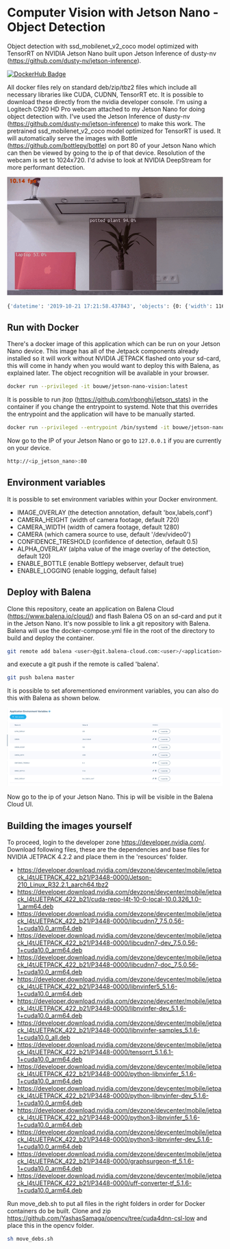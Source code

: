 # Computer Vision with Jetson Nano - Object Detection
Object detection with ssd_mobilenet_v2_coco model optimized with TensorRT on NVIDIA Jetson Nano built upon Jetson Inference of dusty-nv (https://github.com/dusty-nv/jetson-inference).

[![DockerHub Badge](https://dockeri.co/image/bouwe/jetson-nano-vision)](https://hub.docker.com/r/bouwe/jetson-nano-vision)

All docker files rely on standard deb/zip/tbz2 files which include all necessary libraries like CUDA, CUDNN, TensorRT etc. It is possible to download these directly from the nvidia developer console. I'm using a Logitech C920 HD Pro webcam attached to my Jetson Nano for doing object detection with. I've used the Jetson Inference of dusty-nv (https://github.com/dusty-nv/jetson-inference) to make this work. The pretrained ssd_mobilenet_v2_coco model optimized for TensorRT is used. It will automatically serve the images with Bottle (https://github.com/bottlepy/bottle) on port 80 of your Jetson Nano which can then be viewed by going to the ip of that device. Resolution of the webcam is set to 1024x720. I'd advise to look at NVIDIA DeepStream for more performant detection.

[![jetson-nano](./images/detection.gif)](./images/detection.gif)

```bash
{'datetime': '2019-10-21 17:21:58.437843', 'objects': {0: {'width': 1162.0321044921875, 'height': 647.0380249023438, 'class': 'potted plant', 'confidence': 0.7641790533065796, 'center': (611.6964111328125, 379.59674072265625)}, 1: {'width': 1234.2661349701875, 'height': 829.8434554443438, 'class': 'vase', 'confidence': 0.7241782743065926, 'center': (608.7052469498425, 445.52664032255785)}}, 'objects_count': '2'}
```

## Run with Docker
There's a docker image of this application which can be run on your Jetson Nano device. This image has all of the Jetpack components already installed so it will work without NVIDIA JETPACK flashed onto your sd-card, this will come in handy when you would want to deploy this with Balena, as explained later. The object recognition will be available in your browser.

```bash
docker run --privileged -it bouwe/jetson-nano-vision:latest
```

It is possible to run jtop (https://github.com/rbonghi/jetson_stats) in the container if you change the entrypoint to systemd. Note that this overrides the entrypoint and the application will have to be manually started.

```bash
docker run --privileged --entrypoint /bin/systemd -it bouwe/jetson-nano-vision:latest
```

Now go to the IP of your Jetson Nano or go to `127.0.0.1` if you are currently on your device.

```bash
http://<ip_jetson_nano>:80
```

## Environment variables
It is possible to set environment variables within your Docker environment.

* IMAGE_OVERLAY (the detection annotation, default 'box,labels,conf')
* CAMERA_HEIGHT (width of camera footage, default 720)
* CAMERA_WIDTH (width of camera footage, default 1280)
* CAMERA (which camera source to use, default '/dev/video0')
* CONFIDENCE_TRESHOLD (confidence of detection, default 0.5)
* ALPHA_OVERLAY (alpha value of the image overlay of the detection, default 120)
* ENABLE_BOTTLE (enable Bottlepy webserver, default true)
* ENABLE_LOGGING (enable logging, default false)

## Deploy with Balena
Clone this repository, ceate an application on Balena Cloud (https://www.balena.io/cloud/) and flash Balena OS on an sd-card and put it in the Jetson Nano. It's now possible to link a git repository with Balena. Balena will use the docker-compose.yml file in the root of the directory to build and deploy the container.

```bash
git remote add balena <user>@git.balena-cloud.com:<user>/<application>.git
```
and execute a git push if the remote is called 'balena'.
```bash
git push balena master
```

It is possible to set aforementioned environment variables, you can also do this with Balena as shown below.

[![balena](./images/balena.png)](./images/balena.png)

Now go to the ip of your Jetson Nano. This ip will be visible in the Balena Cloud UI.

## Building the images yourself
To proceed, login to the developer zone https://developer.nvidia.com/. Download following files, these are the dependencies and base files for NVIDIA JETPACK 4.2.2 and place them in the 'resources' folder.
* https://developer.download.nvidia.com/devzone/devcenter/mobile/jetpack_l4t/JETPACK_422_b21/P3448-0000/Jetson-210_Linux_R32.2.1_aarch64.tbz2
* https://developer.download.nvidia.com/devzone/devcenter/mobile/jetpack_l4t/JETPACK_422_b21/cuda-repo-l4t-10-0-local-10.0.326_1.0-1_arm64.deb
* https://developer.download.nvidia.com/devzone/devcenter/mobile/jetpack_l4t/JETPACK_422_b21/P3448-0000/libcudnn7_7.5.0.56-1+cuda10.0_arm64.deb
* https://developer.download.nvidia.com/devzone/devcenter/mobile/jetpack_l4t/JETPACK_422_b21/P3448-0000/libcudnn7-dev_7.5.0.56-1+cuda10.0_arm64.deb
* https://developer.download.nvidia.com/devzone/devcenter/mobile/jetpack_l4t/JETPACK_422_b21/P3448-0000/libcudnn7-doc_7.5.0.56-1+cuda10.0_arm64.deb
* https://developer.download.nvidia.com/devzone/devcenter/mobile/jetpack_l4t/JETPACK_422_b21/P3448-0000/libnvinfer5_5.1.6-1+cuda10.0_arm64.deb
* https://developer.download.nvidia.com/devzone/devcenter/mobile/jetpack_l4t/JETPACK_422_b21/P3448-0000/libnvinfer-dev_5.1.6-1+cuda10.0_arm64.deb
* https://developer.download.nvidia.com/devzone/devcenter/mobile/jetpack_l4t/JETPACK_422_b21/P3448-0000/libnvinfer-samples_5.1.6-1+cuda10.0_all.deb
* https://developer.download.nvidia.com/devzone/devcenter/mobile/jetpack_l4t/JETPACK_422_b21/P3448-0000/tensorrt_5.1.6.1-1+cuda10.0_arm64.deb
* https://developer.download.nvidia.com/devzone/devcenter/mobile/jetpack_l4t/JETPACK_422_b21/P3448-0000/python-libnvinfer_5.1.6-1+cuda10.0_arm64.deb
* https://developer.download.nvidia.com/devzone/devcenter/mobile/jetpack_l4t/JETPACK_422_b21/P3448-0000/python-libnvinfer-dev_5.1.6-1+cuda10.0_arm64.deb
* https://developer.download.nvidia.com/devzone/devcenter/mobile/jetpack_l4t/JETPACK_422_b21/P3448-0000/python3-libnvinfer_5.1.6-1+cuda10.0_arm64.deb
* https://developer.download.nvidia.com/devzone/devcenter/mobile/jetpack_l4t/JETPACK_422_b21/P3448-0000/python3-libnvinfer-dev_5.1.6-1+cuda10.0_arm64.deb
* https://developer.download.nvidia.com/devzone/devcenter/mobile/jetpack_l4t/JETPACK_422_b21/P3448-0000/graphsurgeon-tf_5.1.6-1+cuda10.0_arm64.deb
* https://developer.download.nvidia.com/devzone/devcenter/mobile/jetpack_l4t/JETPACK_422_b21/P3448-0000/uff-converter-tf_5.1.6-1+cuda10.0_arm64.deb

Run move_deb.sh to put all files in the right folders in order for Docker containers do be built. Clone and zip https://github.com/YashasSamaga/opencv/tree/cuda4dnn-csl-low and place this in the opencv folder.

```bash
sh move_debs.sh
```